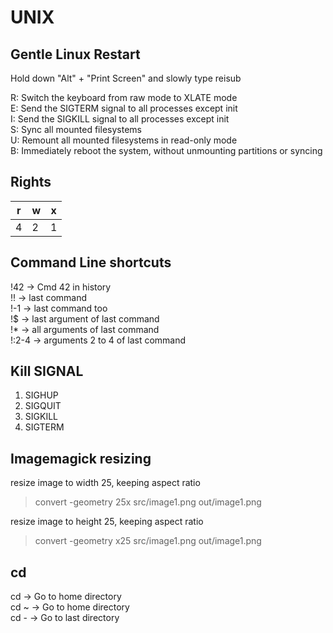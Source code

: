 UNIX
====

Gentle Linux Restart
--------------------
Hold down "Alt" + "Print Screen" and slowly type reisub  

R: Switch the keyboard from raw mode to XLATE mode  
E: Send the SIGTERM signal to all processes except init  
I: Send the SIGKILL signal to all processes except init  
S: Sync all mounted filesystems  
U: Remount all mounted filesystems in read-only mode  
B: Immediately reboot the system, without unmounting partitions or syncing  

Rights
------
| r | w | x |
|---|---|---|
| 4 | 2 | 1 |

Command Line shortcuts
----------------------

!42 -> Cmd 42 in history  
!! -> last command  
!-1 -> last command too  
!$ -> last argument of last command  
!* -> all arguments of last command  
!:2-4 -> arguments 2 to 4 of last command  

Kill SIGNAL
-----------
1) SIGHUP  
3) SIGQUIT  
9) SIGKILL  
15) SIGTERM  

Imagemagick resizing
--------------------
resize image to width 25, keeping aspect ratio  
> convert -geometry 25x src/image1.png out/image1.png  

resize image to height 25, keeping aspect ratio  
> convert -geometry x25 src/image1.png out/image1.png  

cd
--
cd -> Go to home directory  
cd ~ -> Go to home directory  
cd - -> Go to last directory  
